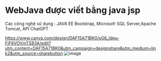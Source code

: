 # WebJava được viết bằng  java jsp
Các công nghệ sử dụng : JAVA EE
Bootstrap, Microsofr SQL Server,Apache Tomcat,
API ChatGPT

https://www.canva.com/design/DAF15A71BK0/sG6_Ideu-FiF6VOVmTS83A/edit?utm_content=DAF15A71BK0&utm_campaign=designshare&utm_medium=link2&utm_source=sharebutton
![image](https://github.com/IAmMinhKhoa/WebJava/assets/88275892/6a92e4d2-836f-4d4b-b725-f4479589e29a)
